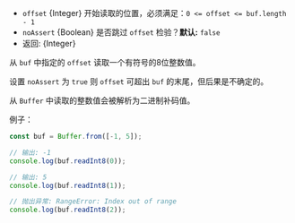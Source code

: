<!-- YAML
added: v0.5.0
-->

* `offset` {Integer} 开始读取的位置，必须满足：`0 <= offset <= buf.length - 1`
* `noAssert` {Boolean} 是否跳过 `offset` 检验？**默认:** `false`
* 返回: {Integer}

从 `buf` 中指定的 `offset` 读取一个有符号的8位整数值。

设置 `noAssert` 为 `true` 则 `offset` 可超出 `buf` 的末尾，但后果是不确定的。

从 `Buffer` 中读取的整数值会被解析为二进制补码值。

例子：

```js
const buf = Buffer.from([-1, 5]);

// 输出: -1
console.log(buf.readInt8(0));

// 输出: 5
console.log(buf.readInt8(1));

// 抛出异常: RangeError: Index out of range
console.log(buf.readInt8(2));
```

